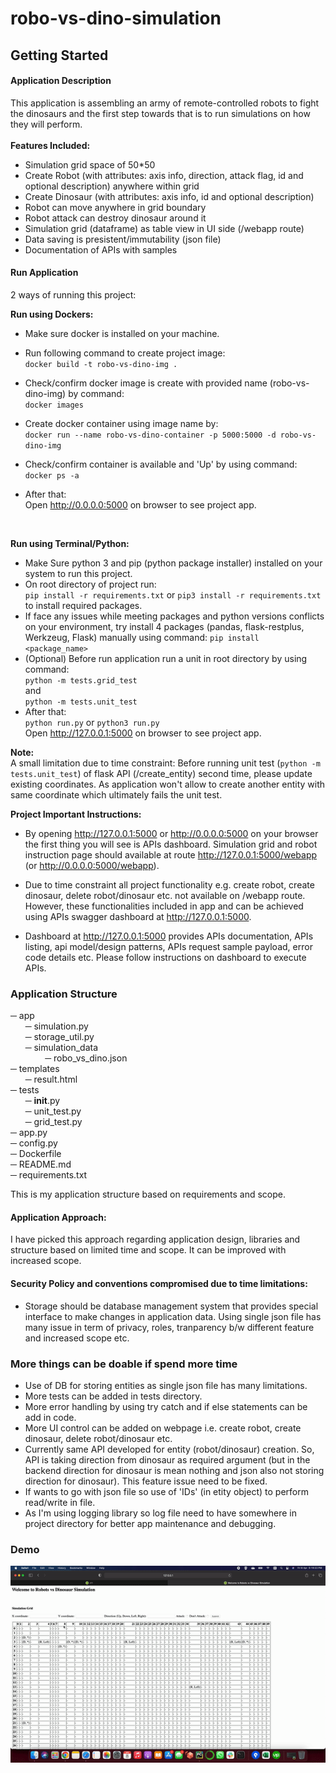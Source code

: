 # robo-vs-dino-simulation
## Getting Started

#### Application Description

This application is assembling an army of remote-controlled robots to fight the dinosaurs and the first step towards that is to run simulations on how they will perform.
<br/><br/>
**Features Included:** <br/>
- Simulation grid space of 50*50
- Create Robot (with attributes: axis info, direction, attack flag, id and optional description) anywhere within grid
- Create Dinosaur (with attributes: axis info, id and optional description)
- Robot can move anywhere in grid boundary
- Robot attack can destroy dinosaur around it
- Simulation grid (dataframe) as table view in UI side (/webapp route)
- Data saving is presistent/immutability (json file)
- Documentation of APIs with samples 

#### Run Application

2 ways of running this project:

**Run using Dockers:** <br/>
-  Make sure docker is installed on your machine. <br/>
-  Run following command to create project image: <br/>
`docker build -t robo-vs-dino-img .`

- Check/confirm docker image is create with provided name (robo-vs-dino-img) by command: <br/>
`docker images`

- Create docker container using image name by: <br/>
`docker run --name robo-vs-dino-container -p 5000:5000 -d robo-vs-dino-img`

-  Check/confirm container is available and 'Up' by using command: <br/>
`docker ps -a`

-  After that: <br/>
Open http://0.0.0.0:5000 on browser to see project app.

<br/>

**Run using Terminal/Python:** <br/>
-  Make Sure python 3 and pip (python package installer) installed on your system to run this project.
-  On root directory of project run: <br/> 
`pip install -r requirements.txt` or `pip3 install -r requirements.txt` <br/> 
to install required packages. <br/>
- If face any issues while meeting packages and python versions conflicts on your environment, try install 4 packages (pandas, flask-restplus, Werkzeug, Flask) manually using command:
`pip install <package_name>`
-  (Optional) Before run application run a unit in root directory by using command: <br/>
 `python -m tests.grid_test` <br/> and <br/>`python -m tests.unit_test`
-  After that: <br/>
`python run.py` or `python3 run.py` <br/>
Open http://127.0.0.1:5000 on browser to see project app.<br/>

**Note:** <br/>
A small limitation due to time constraint: Before running unit test (`python -m tests.unit_test`) of flask API (/create_entity) second time, 
please update existing coordinates. As application won't
allow to create another entity with same coordinate which ultimately fails 
the unit test.
<br/>

**Project Important Instructions:** <br/>

- By opening http://127.0.0.1:5000 or http://0.0.0.0:5000 on your browser the first thing you will
see is APIs dashboard. Simulation grid and robot instruction page should available at route 
http://127.0.0.1:5000/webapp (or http://0.0.0.0:5000/webapp).

- Due to time constraint all project functionality e.g. create robot, create dinosaur, delete robot/dinosaur
etc. not available on /webapp route. However, these functionalities included in app and can be achieved using
APIs swagger dashboard at http://127.0.0.1:5000.

- Dashboard at http://127.0.0.1:5000 provides APIs documentation, APIs listing, api model/design patterns,
APIs request sample payload, error code details etc. Please follow instructions on dashboard to execute APIs.


### Application Structure


─ app<br/>
&nbsp;&nbsp;&nbsp;&nbsp;&nbsp;&nbsp;─ simulation.py <br/>
&nbsp;&nbsp;&nbsp;&nbsp;&nbsp;&nbsp;─ storage_util.py <br/>
&nbsp;&nbsp;&nbsp;&nbsp;&nbsp;&nbsp;─ simulation_data <br/>
&nbsp;&nbsp;&nbsp;&nbsp;&nbsp;&nbsp;&nbsp;&nbsp;&nbsp;&nbsp;&nbsp;&nbsp;&nbsp;&nbsp;─ robo_vs_dino.json <br/>
─ templates<br/>
&nbsp;&nbsp;&nbsp;&nbsp;&nbsp;&nbsp;─ result.html <br/>
─ tests<br/>
&nbsp;&nbsp;&nbsp;&nbsp;&nbsp;&nbsp;─ __init__.py <br/>
&nbsp;&nbsp;&nbsp;&nbsp;&nbsp;&nbsp;─ unit_test.py <br/>
&nbsp;&nbsp;&nbsp;&nbsp;&nbsp;&nbsp;─ grid_test.py <br/>
─ app.py<br/>
─ config.py<br/>
─ Dockerfile<br/>
─ README.md<br/>
─ requirements.txt<br/>


This is my application structure based on requirements and scope. 

#### Application Approach:

I have picked this approach regarding application design, libraries and structure based on limited time and scope. 
It can be improved with increased scope.

#### Security Policy and conventions compromised due to time limitations:

- Storage should be database management system that provides special interface to make changes in application data. Using
single json file has many issue in term of privacy, roles, tranparency b/w different feature and increased scope etc.


### More things can be doable if spend more time

- Use of DB for storing entities as single json file has many limitations.
- More tests can be added in tests directory.
- More error handling by using try catch and if else statements can be add in code.
- More UI control can be added on webpage i.e. create robot, create dinosaur, delete robot/dinosaur etc.
- Currently same API developed for entity (robot/dinosaur) creation. So, API is taking direction from dinosaur as required argument
  (but in the backend direction for dinosaur is mean nothing and json also not storing direction for dinosaur). This feature issue
  need to be fixed.
 - If wants to go with json file so use of 'IDs' (in etity object) to perform read/write in file.
- As I'm using logging library so log file need to have somewhere in project directory for better app maintenance and debugging. 

### Demo

![Alt text](demo-gif/robo-vs-dino.gif)